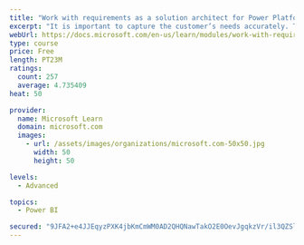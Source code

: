 ```yaml
---
title: "Work with requirements as a solution architect for Power Platform and Dynamics 365"
excerpt: "It is important to capture the customer’s needs accurately. This module explains how to capture requirements and identify functional and non-functional items."
webUrl: https://docs.microsoft.com/en-us/learn/modules/work-with-requirements/
type: course
price: Free
length: PT23M
ratings:
  count: 257
  average: 4.735409
heat: 50

provider:
  name: Microsoft Learn
  domain: microsoft.com
  images:
    - url: /assets/images/organizations/microsoft.com-50x50.jpg
      width: 50
      height: 50

levels:
  - Advanced

topics:
  - Power BI

secured: "9JFA2+e4JJEqyzPXK4jbKmCmWM0AD2QHQNawTakO2E0OevJgqkzVr/il3QZSlpfoy9+G/uUFjMPgAWgmWiD0wAKGO8WNV9RPZk8Vg3xP1CX8y8XO6jpxF2sQqPK0e10NdjMh0rlxDaAdQwBLhTFzddgJ6mliIV895e6dKGwOVA4FxCVtMkB/GAKc1Rc6DfDP98tSch+bQ7o+WpT7hItg/mRp+KIl5Fkzaa3mPWzxNT+sODX0Hf/5YOIjsXWIBOumwyFnO43/frFAmK2O+Jl9eP8cBNkE0flRvREmGBf/buJpoXYLLep4sewXtOSMjzH66CrGfAGYFimjhs+8ZVBaKSK/8Jm3qPqJxe0KwJD18JAzJJCtKjm03BZQayLWNUoif/THjGlCdJGQJrOQ2YN+0f4Jz+sZaxZFDfy26B01+wU=;3vBL+Zg6axRAHPASlKoNfg=="
---
```


